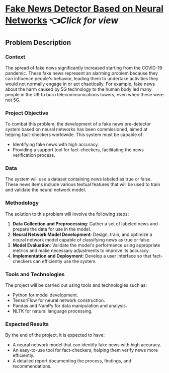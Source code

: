 # [Fake News Detector Based on Neural Networks](https://github.com/luismmachados/Portfolio_project/tree/main/Projects/Project_01/scripts/analysis.ipynb) 👈*Click for view*

## Problem Description

### Context

The spread of fake news significantly increased starting from the COVID-19 pandemic. These fake news represent an alarming problem because they can influence people's behavior, leading them to undertake activities they would not normally engage in or act chaotically. For example, fake news about the harm caused by 5G technology to the human body led many people in the UK to burn telecommunications towers, even when these were not 5G.

### Project Objective

To combat this problem, the development of a fake news pre-detector system based on neural networks has been commissioned, aimed at helping fact-checkers worldwide. This system must be capable of:

- Identifying fake news with high accuracy.
- Providing a support tool for fact-checkers, facilitating the news verification process.

### Data

The system will use a dataset containing news labeled as true or false. These news items include various textual features that will be used to train and validate the neural network model.

### Methodology

The solution to this problem will involve the following steps:

1. **Data Collection and Preprocessing**: Gather a set of labeled news and prepare the data for use in the model.
2. **Neural Network Model Development**: Design, train, and optimize a neural network model capable of classifying news as true or false.
3. **Model Evaluation**: Validate the model's performance using appropriate metrics and make necessary adjustments to improve its accuracy.
4. **Implementation and Deployment**: Develop a user interface so that fact-checkers can efficiently use the system.

### Tools and Technologies

The project will be carried out using tools and technologies such as:

- Python for model development.
- TensorFlow for neural network construction.
- Pandas and NumPy for data manipulation and analysis.
- NLTK for natural language processing.

### Expected Results

By the end of the project, it is expected to have:

- A neural network model that can identify fake news with high accuracy.
- An easy-to-use tool for fact-checkers, helping them verify news more efficiently.
- A detailed report documenting the process, findings, and recommendations.

